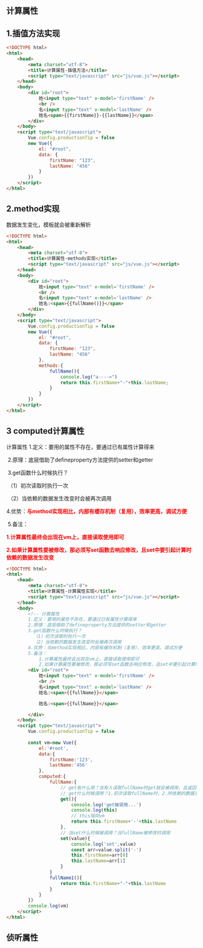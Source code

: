 ## 计算属性

## 1.插值方法实现

```html
<!DOCTYPE html>
<html>
	<head>
		<meta charset="utf-8">
		<title>计算属性-插值方法</title>
		<script type="text/javascript" src="js/vue.js"></script>
	</head>
	<body>
		<div id="root">
			姓<input type="text" v-model='firstName' />
			<br />
			名<input type="text" v-model='lastName' />
			姓名<span>{{firstName}}-{{lastName}}</span>
		</div>
	</body>
	<script type="text/javascript">
		Vue.config.productionTip = false
		new Vue({
			el: "#root",
			data: {
				firstName: "123",
				lastName: "456"
			}
		})
	</script>
</html>

```

## 2.method实现

数据发生变化，模板就会被重新解析

```html
<!DOCTYPE html>
<html>
    <head>
        <meta charset="utf-8">
        <title>计算属性-methods实现</title>
        <script type="text/javascript" src="js/vue.js"></script>
    </head>
    <body>
        <div id="root">
            姓<input type="text" v-model='firstName' />
            <br />
            名<input type="text" v-model='lastName' />
            姓名:<span>{{fullName()}}</span>
        </div>
    </body>
    <script type="text/javascript">
        Vue.config.productionTip = false
        new Vue({
            el: "#root",
            data: {
                firstName: "123",
                lastName: "456"
            },
            methods:{
                fullName(){
                    console.log("a---->")
                    return this.firstName+"-"+this.lastName;
                }
            }
        })
    </script>
</html>

```

## 3 computed计算属性

计算属性
		1.定义：要用的属性不存在，要通过已有属性计算得来

​		2.原理：底层借助了defineproperty方法提供的setter和getter

​		3.get函数什么时候执行？

​		  （1）初次读取时执行一次

​		  （2）当依赖的数据发生改变时会被再次调用

​		4.优势：<span style="color:red;font-weight:bolder">与method实现相比，内部有缓存机制（复用），效率更高，调试方便</span>

​		5.备注：

​		<span style="color:red;font-weight:bolder">1.计算属性最终会出现在vm上，直接读取使用即可</span>

​		<span style="color:red;font-weight:bolder">2.如果计算属性要被修改，那必须写set函数去响应修改，且set中要引起计算时依赖的数据发生改变</span>

```html
<!DOCTYPE html>
<html>
	<head>
		<meta charset="utf-8">
		<title>计算属性-计算属性实现</title>
		<script type="text/javascript" src="js/vue.js"></script>
	</head>
	<body>
		<!-- 计算属性
		1.定义：要用的属性不存在，要通过已有属性计算得来
		2.原理：底层借助了defineproperty方法提供的setter和getter
		3.get函数什么时候执行？
		  （1）初次读取时执行一次
		  （2）当依赖的数据发生改变时会被再次调用
		4.优势：与method实现相比，内部有缓存机制（复用），效率更高，调试方便
		5.备注：
			1.计算属性最终会出现在vm上，直接读取使用即可
			2.如果计算属性要被修改，那必须写set函数去响应修改，且set中要引起计算时依赖的数据发生改变 -->
		<div id="root">
			姓<input type="text" v-model='firstName' />
			<br />
			名<input type="text" v-model='lastName' />
			姓名:<span>{{fullName}}</span>

			姓名:<span>{{fullName}}</span>

		</div>
	</body>
	<script type="text/javascript">
		Vue.config.productionTip = false
			
		const vm=new Vue({
			el:'#root',
			data:{
				firstName:'123',
				lastName:'456'
			},
			computed:{
				fullName:{
					// get有什么用？当有人读取fullName时get就会被调用，且返回值就是fullName的值
					// get什么时候调用？1.初次读取fullName时，2.所依赖的数据发生变化时
					get(){
						console.log('get被调用...')
						console.log(this) 
						// this指向vm
						return this.firstName+'-'+this.lastName
					},
					// 当set什么时候被调用？当fullName被修改时调用
					set(value){
						console.log('set',value)
						const arr=value.split('-')
						this.firstName=arr[0]
						this.lastName=arr[1]
					}
				}
				fullName1(){
					return this.firstName+"-"+this.lastName
				}
			}
		})
		console.log(vm)
	</script>
</html>

```

## 侦听属性